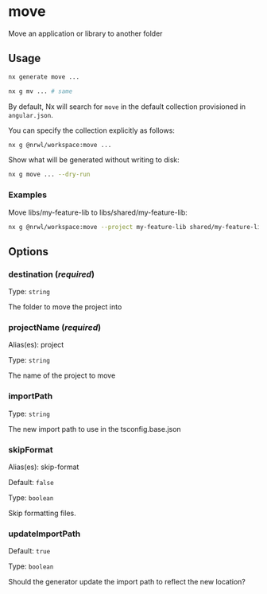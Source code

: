 # move

Move an application or library to another folder

## Usage

```bash
nx generate move ...
```

```bash
nx g mv ... # same
```

By default, Nx will search for `move` in the default collection provisioned in `angular.json`.

You can specify the collection explicitly as follows:

```bash
nx g @nrwl/workspace:move ...
```

Show what will be generated without writing to disk:

```bash
nx g move ... --dry-run
```

### Examples

Move libs/my-feature-lib to libs/shared/my-feature-lib:

```bash
nx g @nrwl/workspace:move --project my-feature-lib shared/my-feature-lib
```

## Options

### destination (_**required**_)

Type: `string`

The folder to move the project into

### projectName (_**required**_)

Alias(es): project

Type: `string`

The name of the project to move

### importPath

Type: `string`

The new import path to use in the tsconfig.base.json

### skipFormat

Alias(es): skip-format

Default: `false`

Type: `boolean`

Skip formatting files.

### updateImportPath

Default: `true`

Type: `boolean`

Should the generator update the import path to reflect the new location?
